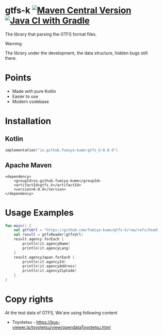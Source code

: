 # gtfs-k [![Maven Central Version](https://img.shields.io/maven-central/v/io.github.fumiya-kume/gtfs_k)](https://central.sonatype.com/artifact/io.github.fumiya-kume/gtfs_k) [![Java CI with Gradle](https://github.com/fumiya-kume/gtfs-k/actions/workflows/gradle.yml/badge.svg)](https://github.com/fumiya-kume/gtfs-k/actions/workflows/gradle.yml)

The library that parsing the GTFS format files.

> [!WARNING]  
> The library under the development, the data structure, hidden bugs still there.

# Points
- Made with pure Kotlin
- Easier to use
- Modern codebase

# Installation 

## Kotlin

```kt
implementation("io.github.fumiya-kume:gtfs_k:0.0.9")
```

## Apache Maven

```
<dependency>
    <groupId>io.github.fumiya-kume</groupId>
    <artifactId>gtfs_k</artifactId>
    <version>0.0.9</version>
</dependency>
```

# Usage Examples

```kt
fun main() {
    val gtfsUrl = "https://github.com/fumiya-kume/gtfs-k/raw/refs/heads/master/test-data/toyotetsu.zip"
    val result = gtfsReader(gtfsUrl)
    result.agency.forEach {
        println(it.agencyName)
        println(it.agencyLang)
    }
    result.agencyJapan.forEach { 
        println(it.agencyId)
        println(it.agencyAddress)
        println(it.agencyZipCode)
    }
}
```

# Copy rights

At the test data of GTFS, We'are using following content
- Toyotetsu - https://bus-viewer.jp/toyotetsu/view/opendataToyotetsu.html
